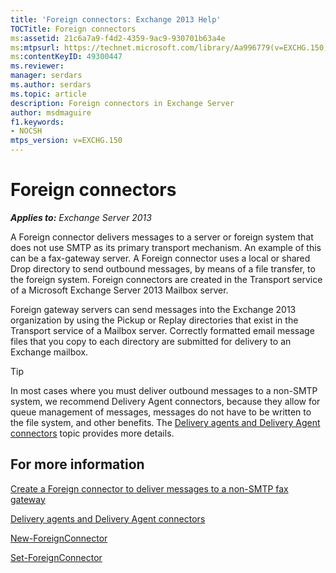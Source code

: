 ```yaml
---
title: 'Foreign connectors: Exchange 2013 Help'
TOCTitle: Foreign connectors
ms:assetid: 21c6a7a9-f4d2-4359-9ac9-930701b63a4e
ms:mtpsurl: https://technet.microsoft.com/library/Aa996779(v=EXCHG.150)
ms:contentKeyID: 49300447
ms.reviewer: 
manager: serdars
ms.author: serdars
ms.topic: article
description: Foreign connectors in Exchange Server
author: msdmaguire
f1.keywords:
- NOCSH
mtps_version: v=EXCHG.150
---
```


# Foreign connectors

_**Applies to:** Exchange Server 2013_

A Foreign connector delivers messages to a server or foreign system that does not use SMTP as its primary transport mechanism. An example of this can be a fax-gateway server. A Foreign connector uses a local or shared Drop directory to send outbound messages, by means of a file transfer, to the foreign system. Foreign connectors are created in the Transport service of a Microsoft Exchange Server 2013 Mailbox server.

Foreign gateway servers can send messages into the Exchange 2013 organization by using the Pickup or Replay directories that exist in the Transport service of a Mailbox server. Correctly formatted email message files that you copy to each directory are submitted for delivery to an Exchange mailbox.

> [!TIP]
> In most cases where you must deliver outbound messages to a non-SMTP system, we recommend Delivery Agent connectors, because they allow for queue management of messages, messages do not have to be written to the file system, and other benefits. The <A href="delivery-agents-and-delivery-agent-connectors-exchange-2013-help.md">Delivery agents and Delivery Agent connectors</A> topic provides more details.

## For more information

[Create a Foreign connector to deliver messages to a non-SMTP fax gateway](create-a-foreign-connector-to-deliver-messages-to-a-non-smtp-fax-gateway-exchange-2013-help.md)

[Delivery agents and Delivery Agent connectors](delivery-agents-and-delivery-agent-connectors-exchange-2013-help.md)

[New-ForeignConnector](/powershell/module/exchange/New-ForeignConnector)

[Set-ForeignConnector](/powershell/module/exchange/Set-ForeignConnector)